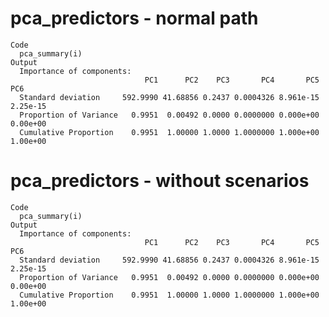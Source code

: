 # pca_predictors - normal path

    Code
      pca_summary(i)
    Output
      Importance of components:
                                  PC1      PC2    PC3       PC4       PC5      PC6
      Standard deviation     592.9990 41.68856 0.2437 0.0004326 8.961e-15 2.25e-15
      Proportion of Variance   0.9951  0.00492 0.0000 0.0000000 0.000e+00 0.00e+00
      Cumulative Proportion    0.9951  1.00000 1.0000 1.0000000 1.000e+00 1.00e+00

# pca_predictors - without scenarios

    Code
      pca_summary(i)
    Output
      Importance of components:
                                  PC1      PC2    PC3       PC4       PC5      PC6
      Standard deviation     592.9990 41.68856 0.2437 0.0004326 8.961e-15 2.25e-15
      Proportion of Variance   0.9951  0.00492 0.0000 0.0000000 0.000e+00 0.00e+00
      Cumulative Proportion    0.9951  1.00000 1.0000 1.0000000 1.000e+00 1.00e+00

